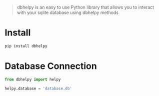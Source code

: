 > dbhelpy is an easy to use Python library that allows you to interact with your sqlite database using dbhelpy methods

# Install
```python
pip install dbhelpy
```
# Database Connection
```python
from dbhelpy import helpy

helpy.database = 'database.db'
```

